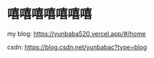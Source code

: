 # 嘻嘻嘻嘻嘻嘻嘻

my blog: https://yunbaba520.vercel.app/#/home

csdn: https://blog.csdn.net/yunbabac?type=blog
